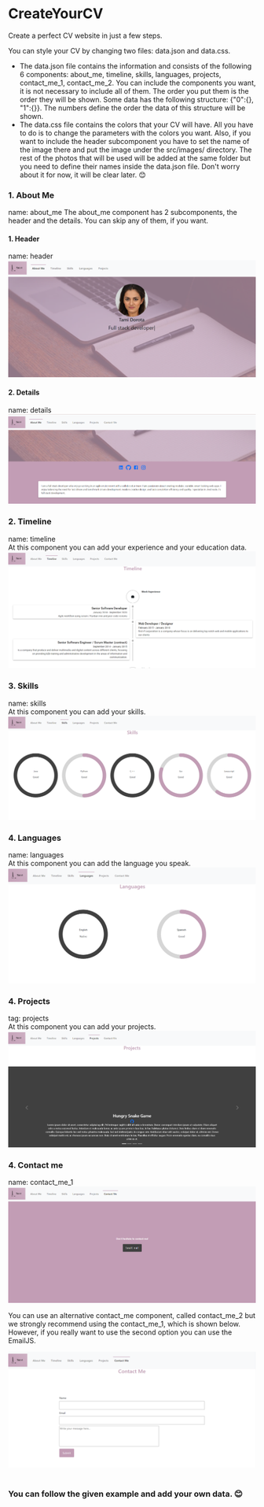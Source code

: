 # CreateYourCV
Create a perfect CV website in just a few steps.

You can style your CV by changing two files: data.json and data.css.
* The data.json file contains the information and consists of the following 6 components: about_me, timeline,  skills, languages, projects, contact_me_1, contact_me_2. You can include the components you want, it is not necessary to include all of them. The order you put them is the order they will be shown. Some data has the following structure: {"0":{}, "1":{}}. The numbers define the order the data of this structure will be shown. 
* The data.css file contains the colors that your CV will have. All you have to do is to change the parameters with the colors you want. Also, if you want to include the header subcomponent you have to set the name of the image there and put the image under the src/images/ directory. The rest of the photos that will be used will be added at the same folder but you need to define their names inside the data.json file. Don't worry about it for now, it will be clear later. 😊

### 1. About Me <br>
name: about_me 
The about_me component has 2 subcomponents, the header and the details. You can skip any of them, if you want.
  #### 1. Header 
  name: header
  ![header](/images/header.PNG)

  #### 2. Details 
  name: details
  ![details](/images/details.PNG)

### 2. Timeline <br>
name: timeline <br>
At this component you can add your experience and your education data.
![header](/images/timeline.PNG)

### 3. Skills <br>
name: skills <br>
At this component you can add your skills.
![skills](/images/skills.PNG)

### 4. Languages <br>
name: languages <br>
 At this component you can add the language you speak.
![languages](/images/languages.PNG)

### 4. Projects <br>
tag: projects <br>
 At this component you can add your projects.
![projecrs](/images/projects.PNG)

### 4. Contact me <br>
name: contact_me_1
![contact_me_1](/images/contact_me_1.PNG)
 
You can use an alternative contact_me component, called contact_me_2 but we strongly recommend using the contact_me_1, which is shown below. However, if you really want to use the second option you can use the EmailJS. 

![contact_me_2](/images/contact_me_2.PNG)
<br>
<br>
### You can follow the given example and add your own data. 😊
